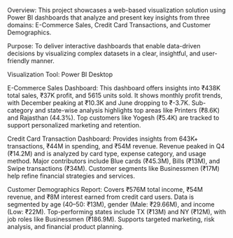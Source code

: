 Overview:
This project showcases a web-based visualization solution using Power BI dashboards that analyze and present key insights from three domains: 
E-Commerce Sales, Credit Card Transactions, and Customer Demographics.

Purpose:
To deliver interactive dashboards that enable data-driven decisions by visualizing complex datasets in a clear, insightful, and user-friendly manner.

Visualization Tool: Power BI Desktop

E-Commerce Sales Dashboard:
This dashboard offers insights into ₹438K total sales, ₹37K profit, and 5615 units sold.
It shows monthly profit trends, with December peaking at ₹10.3K and June dropping to ₹-3.7K.
Sub-category and state-wise analysis highlights top areas like Printers (₹8.6K) and Rajasthan (44.3%).
Top customers like Yogesh (₹5.4K) are tracked to support personalized marketing and retention.

Credit Card Transaction Dashboard:
Provides insights from 643K+ transactions, ₹44M in spending, and ₹54M revenue.
Revenue peaked in Q4 (₹14.2M) and is analyzed by card type, expense category, and usage method.
Major contributors include Blue cards (₹45.3M), Bills (₹13M), and Swipe transactions (₹34M).
Customer segments like Businessmen (₹17M) help refine financial strategies and services.

Customer Demographics Report:
Covers ₹576M total income, ₹54M revenue, and ₹8M interest earned from credit card users.
Data is segmented by age (40–50: ₹13M), gender (Male: ₹29.66M), and income (Low: ₹22M).
Top-performing states include TX (₹13M) and NY (₹12M), with job roles like Businessmen (₹186.9M).
Supports targeted marketing, risk analysis, and financial product planning.
